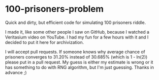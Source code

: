 # 100-prisoners-problem
Quick and dirty, but efficient code for simulating 100 prisoners riddle.

I made it, like some other people I saw on GitHub, because I watched a Veritasium video on YouTube.
I had my fun for a few hours with it and I decided to put it here for archivization.

I will accept pull requests.
If someone knows why average chance of prisoners converges to  31.20% instead of 30.685% (which is 1 - ln(2)) please put in a pull request.
My guess is either my estimate is wrong or it has something to do with RNG algorithm, but I'm just guessing. Thanks in advance ;)
